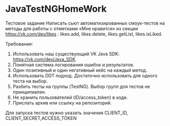 # JavaTestNGHomeWork
Тестовое задание 
Написать сьют автоматизированных смоук-тестов на методы для работы с отметками «Мне нравится» из секции https://vk.com/dev/likes :
  likes.add, likes.delete, likes.getList, likes.isLiked.
  
  Требования:
  1. Использовать наш существующий VK Java SDK: https://vk.com/dev/Java_SDK.
  2. Понятная система логирования ошибок и результатов.
  3. Один позитивный и один негативный кейс на каждый метод.
  4. Использовать DDT подход. Достаточно использовать для одного теста на выбор.
  5. Разбить тесты на группы (TestNG). Выбор групп для тестов не принципиален.
  6. Не хранить пользователей (ID/access_token) в коде.
  7. Прислать архив или ссылку на репозиторий.


Для запуска тестов нужно указать значения     CLIENT_ID, CLIENT_SECRET,ACCESS_TOKEN
